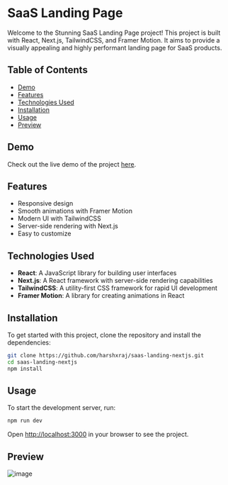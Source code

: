 # SaaS Landing Page

Welcome to the Stunning SaaS Landing Page project! This project is built with React, Next.js, TailwindCSS, and Framer Motion. It aims to provide a visually appealing and highly performant landing page for SaaS products.

## Table of Contents

- [Demo](#demo)
- [Features](#features)
- [Technologies Used](#technologies-used)
- [Installation](#installation)
- [Usage](#usage)
- [Preview](#preview)

## Demo
Check out the live demo of the project [here](https://saas-landing-nextjs.vercel.app/).

## Features
- Responsive design
- Smooth animations with Framer Motion
- Modern UI with TailwindCSS
- Server-side rendering with Next.js
- Easy to customize

## Technologies Used
- **React**: A JavaScript library for building user interfaces
- **Next.js**: A React framework with server-side rendering capabilities
- **TailwindCSS**: A utility-first CSS framework for rapid UI development
- **Framer Motion**: A library for creating animations in React

## Installation
To get started with this project, clone the repository and install the dependencies:

```bash
git clone https://github.com/harshxraj/saas-landing-nextjs.git
cd saas-landing-nextjs
npm install
```

## Usage
To start the development server, run:

```bash
npm run dev
```

Open [http://localhost:3000](http://localhost:3000) in your browser to see the project.

## Preview
![image](https://github.com/user-attachments/assets/85e0357d-65a3-45a5-94fb-ead789a718e2)


